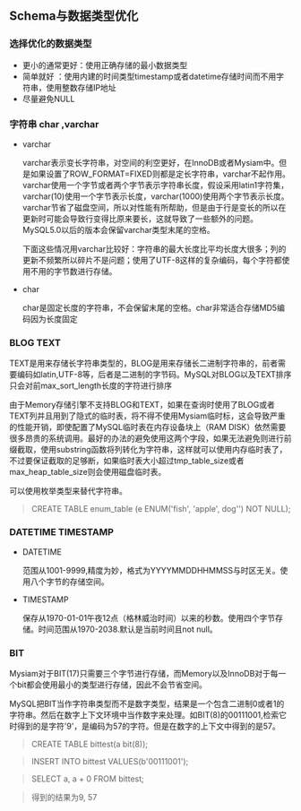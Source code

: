 ## Schema与数据类型优化

### 选择优化的数据类型

* 更小的通常更好：使用正确存储的最小数据类型
* 简单就好      ：使用内建的时间类型timestamp或者datetime存储时间而不用字符串，使用整数存储IP地址
* 尽量避免NULL

### 字符串 char ,varchar

* varchar

  varchar表示变长字符串，对空间的利空更好，在InnoDB或者Mysiam中。但是如果设置了ROW_FORMAT=FIXED则都是定长字符串，varchar不起作用。varchar使用一个字节或者两个字节表示字符串长度，假设采用latin1字符集，varchar(10)使用一个字节表示长度，varchar(1000)使用两个字节表示长度。varchar节省了磁盘空间，所以对性能有所帮助，但是由于行是变长的所以在更新时可能会导致行变得比原来要长，这就导致了一些额外的问题。MySQL5.0以后的版本会保留varchar类型末尾的空格。

  下面这些情况用varchar比较好：字符串的最大长度比平均长度大很多；列的更新不频繁所以碎片不是问题；使用了UTF-8这样的复杂编码，每个字符都使用不用的字节数进行存储。

* char
 
  char是固定长度的字符串，不会保留末尾的空格。char非常适合存储MD5编码因为长度固定

### BLOG TEXT

TEXT是用来存储长字符串类型的，BLOG是用来存储长二进制字符串的，前者需要编码如latin,UTF-8等，后者是二进制的字节码。MySQL对BLOG以及TEXT排序只会对前max_sort_length长度的字符进行排序

由于Memory存储引擎不支持BLOG和TEXT，如果在查询时使用了BLOG或者TEXT列并且用到了隐式的临时表，将不得不使用Mysiam临时标，这会导致严重的性能开销，即使配置了MySQL临时表在内存设备块上（RAM DISK）依然需要很多昂贵的系统调用。最好的办法的避免使用这两个字段，如果无法避免则进行前缀截取，使用substring函数将列转化为字符串，这样就可以使用内存临时表了，不过要保证截取的足够断，如果临时表大小超过tmp_table_size或者max_heap_table_size则会使用磁盘临时表。

可以使用枚举类型来替代字符串。

>CREATE TABLE enum_table (e ENUM('fish', 'apple', dog'') NOT NULL);

### DATETIME TIMESTAMP

* DATETIME

  范围从1001-9999,精度为妙，格式为YYYYMMDDHHMMSS与时区无关。使用八个字节的存储空间。

* TIMESTAMP

  保存从1970-01-01午夜12点（格林威治时间）以来的秒数。使用四个字节存储。时间范围从1970-2038.默认是当前时间且not null。

### BIT

Mysiam对于BIT(17)只需要三个字节进行存储，而Memory以及InnoDB对于每一个bit都会使用最小的类型进行存储，因此不会节省空间。

MySQL把BIT当作字符串类型而不是数字类型，结果是一个包含二进制0或者1的字符串。然后在数字上下文环境中当作数字来处理。如BIT(8)的00111001,检索它时得到的是字符\'9\'，是编码为57的字符。但是在数字的上下文中得到的是57。

>CREATE TABLE bittest(a bit(8));

>INSERT INTO bittest VALUES(b'00111001');

>SELECT a, a + 0 FROM bittest;

>得到的结果为9, 57
